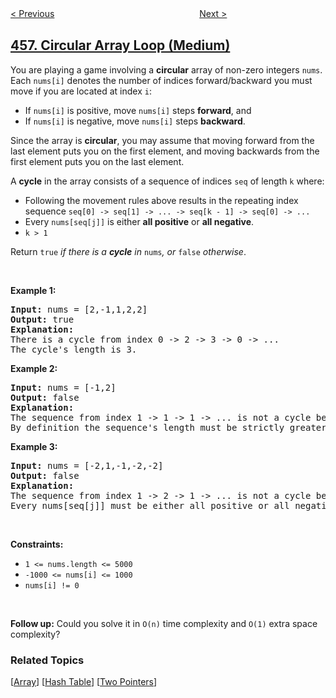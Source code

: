<!--|This file generated by command(leetcode description); DO NOT EDIT.    |-->
<!--+----------------------------------------------------------------------+-->
<!--|@author    awesee <openset.wang@gmail.com>                           |-->
<!--|@link      https://github.com/awesee                                 |-->
<!--|@home      https://github.com/awesee/leetcode                        |-->
<!--+----------------------------------------------------------------------+-->

[< Previous](../132-pattern "132 Pattern")
　　　　　　　　　　　　　　　　
[Next >](../poor-pigs "Poor Pigs")

## [457. Circular Array Loop (Medium)](https://leetcode.com/problems/circular-array-loop "环形数组是否存在循环")

<p>You are playing a game involving a <strong>circular</strong> array of non-zero integers <code>nums</code>. Each <code>nums[i]</code> denotes the number of indices forward/backward you must move if you are located at index <code>i</code>:</p>

<ul>
	<li>If <code>nums[i]</code> is positive, move <code>nums[i]</code> steps <strong>forward</strong>, and</li>
	<li>If <code>nums[i]</code> is negative, move <code>nums[i]</code> steps <strong>backward</strong>.</li>
</ul>

<p>Since the array is <strong>circular</strong>, you may assume that moving forward from the last element puts you on the first element, and moving backwards from the first element puts you on the last element.</p>

<p>A <strong>cycle</strong> in the array consists of a sequence of indices <code>seq</code> of length <code>k</code> where:</p>

<ul>
	<li>Following the movement rules above results in the repeating index sequence <code>seq[0] -&gt; seq[1] -&gt; ... -&gt; seq[k - 1] -&gt; seq[0] -&gt; ...</code></li>
	<li>Every <code>nums[seq[j]]</code> is either <strong>all positive</strong> or <strong>all negative</strong>.</li>
	<li><code>k &gt; 1</code></li>
</ul>

<p>Return <code>true</code><em> if there is a <strong>cycle</strong> in </em><code>nums</code><em>, or </em><code>false</code><em> otherwise</em>.</p>

<p>&nbsp;</p>
<p><strong>Example 1:</strong></p>

<pre>
<strong>Input:</strong> nums = [2,-1,1,2,2]
<strong>Output:</strong> true
<strong>Explanation:</strong>
There is a cycle from index 0 -&gt; 2 -&gt; 3 -&gt; 0 -&gt; ...
The cycle&#39;s length is 3.
</pre>

<p><strong>Example 2:</strong></p>

<pre>
<strong>Input:</strong> nums = [-1,2]
<strong>Output:</strong> false
<strong>Explanation:</strong>
The sequence from index 1 -&gt; 1 -&gt; 1 -&gt; ... is not a cycle because the sequence&#39;s length is 1.
By definition the sequence&#39;s length must be strictly greater than 1 to be a cycle.
</pre>

<p><strong>Example 3:</strong></p>

<pre>
<strong>Input:</strong> nums = [-2,1,-1,-2,-2]
<strong>Output:</strong> false
<strong>Explanation:</strong>
The sequence from index 1 -&gt; 2 -&gt; 1 -&gt; ... is not a cycle because nums[1] is positive, but nums[2] is negative.
Every nums[seq[j]] must be either all positive or all negative.
</pre>

<p>&nbsp;</p>
<p><strong>Constraints:</strong></p>

<ul>
	<li><code>1 &lt;= nums.length &lt;= 5000</code></li>
	<li><code>-1000 &lt;= nums[i] &lt;= 1000</code></li>
	<li><code>nums[i] != 0</code></li>
</ul>

<p>&nbsp;</p>
<p><strong>Follow up:</strong> Could you solve it in <code>O(n)</code> time complexity and <code>O(1)</code> extra space complexity?</p>

### Related Topics
  [[Array](../../tag/array/README.md)]
  [[Hash Table](../../tag/hash-table/README.md)]
  [[Two Pointers](../../tag/two-pointers/README.md)]
